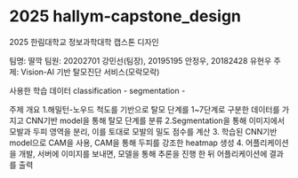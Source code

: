 # 2025 hallym-capstone_design
2025 한림대학교 정보과학대학 캡스톤 디자인

팀명: 딸깍
팀원: 20202701 강민선(팀장), 20195195 안정우, 20182428 유현우
주제: Vision-AI 기반 탈모진단 서비스(모락모락)

사용한 학습 데이터
classification - 
segmentation - 

주제 개요
1.해밀턴-노우드 척도를 기반으로 탈모 단계를 1~7단계로 구분한 데이터를 가지고 CNN기반 model을 통해 탈모 단계를 분류
2.Segmentation을 통해 이미지에서 모발과 두피 영역을 분리, 이를 토대로 모발의 밀도 점수를 계산
3. 학습된 CNN기반 model으로 CAM을 사용, CAM을 통해 두피를 강조한 heatmap 생성
4. 어플리케이션을 개발, 서버에 이미지를 보내면, 모델을 통해 추론을 진행 한 뒤 어플리케이션에 결과를 출력
